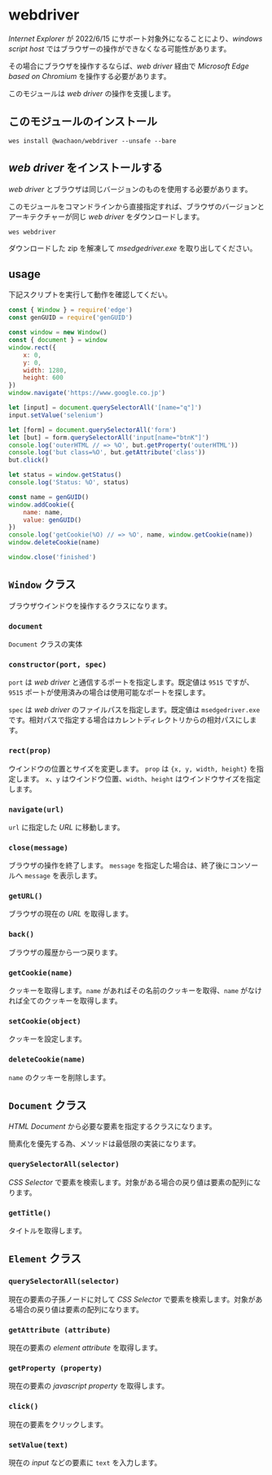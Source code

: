 # webdriver
*Internet Explorer* が 2022/6/15 にサポート対象外になることにより、*windows script host* ではブラウザーの操作ができなくなる可能性があります。

その場合にブラウザを操作するならば、*web driver* 経由で *Microsoft Edge based on Chromium* を操作する必要があります。

このモジュールは *web driver* の操作を支援します。

## このモジュールのインストール

```shell
wes install @wachaon/webdriver --unsafe --bare
```

## *web driver* をインストールする

*web driver* とブラウザは同じバージョンのものを使用する必要があります。

このモジュールをコマンドラインから直接指定すれば、ブラウザのバージョンとアーキテクチャーが同じ *web driver* をダウンロードします。

```shell
wes webdriver
```

ダウンロードした zip を解凍して *msedgedriver.exe* を取り出してください。

## usage

下記スクリプトを実行して動作を確認してくだい。

```javascript
const { Window } = require('edge')
const genGUID = require('genGUID')

const window = new Window()
const { document } = window
window.rect({
    x: 0,
    y: 0,
    width: 1280,
    height: 600
})
window.navigate('https://www.google.co.jp')

let [input] = document.querySelectorAll('[name="q"]')
input.setValue('selenium')

let [form] = document.querySelectorAll('form')
let [but] = form.querySelectorAll('input[name="btnK"]')
console.log('outerHTML // => %O', but.getProperty('outerHTML'))
console.log('but class=%O', but.getAttribute('class'))
but.click()

let status = window.getStatus()
console.log('Status: %O', status)

const name = genGUID()
window.addCookie({
    name: name,
    value: genGUID()
})
console.log('getCookie(%O) // => %O', name, window.getCookie(name))
window.deleteCookie(name)

window.close('finished')
```

## `Window` クラス

ブラウザウインドウを操作するクラスになります。

### `document`

`Document` クラスの実体

### `constructor(port, spec)`

`port` は *web driver* と通信するポートを指定します。既定値は `9515` ですが、`9515` ポートが使用済みの場合は使用可能なポートを探します。

`spec` は *web driver* のファイルパスを指定します。既定値は `msedgedriver.exe` です。相対パスで指定する場合はカレントディレクトリからの相対パスにします。

### `rect(prop)`

ウインドウの位置とサイズを変更します。
`prop` は `{x, y, width, height}` を指定します。 `x`、`y` はウインドウ位置、`width`、`height` はウインドウサイズを指定します。

### `navigate(url)`

`url` に指定した *URL* に移動します。

### `close(message)`

ブラウザの操作を終了します。
`message` を指定した場合は、終了後にコンソールへ `message` を表示します。

### `getURL()`

ブラウザの現在の *URL* を取得します。

### `back()`

ブラウザの履歴から一つ戻ります。

### `getCookie(name)`

クッキーを取得します。`name` があればその名前のクッキーを取得、`name` がなければ全てのクッキーを取得します。

### `setCookie(object)`

クッキーを設定します。

### `deleteCookie(name)`

`name` のクッキーを削除します。

## `Document` クラス

*HTML Document* から必要な要素を指定するクラスになります。

簡素化を優先する為、メソッドは最低限の実装になります。

### `querySelectorAll(selector)`

*CSS Selector* で要素を検索します。対象がある場合の戻り値は要素の配列になります。

### `getTitle()`

タイトルを取得します。

## `Element` クラス

### `querySelectorAll(selector)`

現在の要素の子孫ノードに対して *CSS Selector* で要素を検索します。対象がある場合の戻り値は要素の配列になります。

### `getAttribute (attribute)`

現在の要素の *element attribute* を取得します。

### `getProperty (property)`

現在の要素の *javascript property* を取得します。

### `click()`

現在の要素をクリックします。

### `setValue(text)`

現在の *input* などの要素に `text` を入力します。